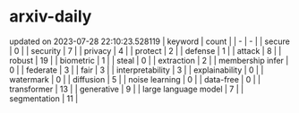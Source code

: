 # arxiv-daily
updated on 2023-07-28 22:10:23.528119
| keyword | count |
| - | - |
| secure | 0 |
| security | 7 |
| privacy | 4 |
| protect | 2 |
| defense | 1 |
| attack | 8 |
| robust | 19 |
| biometric | 1 |
| steal | 0 |
| extraction | 2 |
| membership infer | 0 |
| federate | 3 |
| fair | 3 |
| interpretability | 3 |
| explainability | 0 |
| watermark | 0 |
| diffusion | 5 |
| noise learning | 0 |
| data-free | 0 |
| transformer | 13 |
| generative | 9 |
| large language model | 7 |
| segmentation | 11 |
